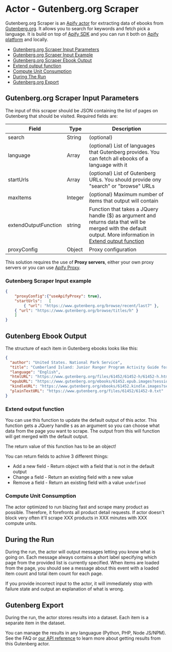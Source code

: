 # Actor - Gutenberg.org Scraper

Gutenberg.org Scraper is an [Apify actor](https://apify.com/actors) for extracting data of ebooks from [Gutenberg.org](https://gutenberg.org). It allows you to search for keywords and fetch pick a language. It is build on top of [Apify SDK](https://sdk.apify.com/) and you can run it both on [Apify platform](https://my.apify.com) and locally.

- [Gutenberg.org Scraper Input Parameters](#input-parameters)
- [Gutenberg.org Scraper Input Example](#input-example)
- [Gutenberg.org Scraper Ebook Output](#output)
- [Extend output function](#extend-output-function)
- [Compute Unit Consumption](#compute-unit-consumption)
- [During The Run](#during-the-run)
- [Gutenberg.org Export](#export)


## Gutenberg.org Scraper Input Parameters

The input of this scraper should be JSON containing the list of pages on Gutenberg that should be visited. Required fields are:

| Field | Type | Description |
| ----- | ---- | ----------- |
| search | String | (optional)  | The keyword that you want to search on Gutenberg |
| language | Array | (optional) List of languages that Gutenberg provides. You can fetch all ebooks of a language with it |
| startUrls | Array | (optional) List of Gutenberg URLs. You should provide ony "search" or "browse" URLs |
| maxItems | Integer | (optional) Maximum number of items that output will contain |
| extendOutputFunction | string | Function that takes a JQuery handle ($) as argument and returns data that will be merged with the default output. More information in [Extend output function](#extend-output-function) |
| proxyConfig | Object | Proxy configuration |

This solution requires the use of **Proxy servers**, either your own proxy servers or you can use <a href="https://www.apify.com/docs/proxy">Apify Proxy</a>.


### Gutenberg Scraper Input example
```json
{
	"proxyConfig":{"useApifyProxy": true},
	"startUrls":   [
		{ "url": "https://www.gutenberg.org/browse/recent/last7" },
    { "url": "https://www.gutenberg.org/browse/titles/h" }
	]
}

```

## Gutenberg Ebook Output
The structure of each item in Gutenberg ebooks looks like this:
```json
{
  "author": "United States. National Park Service",
  "title": "Cumberland Island: Junior Ranger Program Activity Guide for Ages 5-7",
  "language": "English",
  "htmlURL": "https://www.gutenberg.org/files/61452/61452-h/61452-h.htm",
  "epubURL": "https://www.gutenberg.org/ebooks/61452.epub.images?session_id=24e44a13d40847bb8d8b13a9216689880a3221cf",
  "kindleURL": "https://www.gutenberg.org/ebooks/61452.kindle.images?session_id=24e44a13d40847bb8d8b13a9216689880a3221cf",
  "plainTextURL": "https://www.gutenberg.org/files/61452/61452-0.txt"
}
```

### Extend output function

You can use this function to update the default output of this actor. This function gets a JQuery handle `$` as an argument so you can choose what data from the page you want to scrape. The output from this will function will get merged with the default output.

The return value of this function has to be an object!

You can return fields to achive 3 different things:
- Add a new field - Return object with a field that is not in the default output
- Change a field - Return an existing field with a new value
- Remove a field - Return an existing field with a value `undefined`


### Compute Unit Consumption
The actor optimized to run blazing fast and scrape many product as possible. Therefore, it forefronts all product detail requests. If actor doesn't block very often it'll scrape XXX products in XXX minutes with XXX compute units.

## During the Run

During the run, the actor will output messages letting you know what is going on. Each message always contains a short label specifying which page from the provided list is currently specified.
When items are loaded from the page, you should see a message about this event with a loaded item count and total item count for each page.

If you provide incorrect input to the actor, it will immediately stop with failure state and output an explanation of what is wrong.

## Gutenberg Export

During the run, the actor stores results into a dataset. Each item is a separate item in the dataset.

You can manage the results in any languague (Python, PHP, Node JS/NPM). See the FAQ or <a href="https://www.apify.com/docs/api" target="blank">our API reference</a> to learn more about getting results from this Gutenberg actor.

